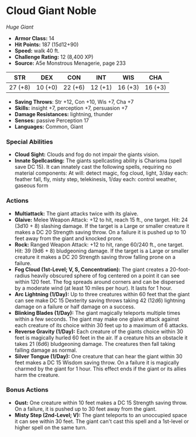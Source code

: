 # Cloud Giant Noble

*Huge* *Giant*

- **Armor Class:** 14
- **Hit Points:** 187 (15d12+90)
- **Speed:** walk 40 ft.
- **Challenge Rating:** 12 (8,400 XP)
- **Source:** A5e Monstrous Menagerie, page 233

| STR | DEX | CON | INT | WIS | CHA |
| --- | --- | --- | --- | --- | --- |
| 27 (+8) | 10 (+0) | 22 (+6) | 12 (+1) | 16 (+3) | 16 (+3) |

- **Saving Throws**: Str +12, Con +10, Wis +7, Cha +7
- **Skills:** insight +7, perception +7, persuasion +7
- **Damage Resistances:** lightning, thunder
- **Senses:** passive Perception 17
- **Languages:** Common, Giant

### Special Abilities

- **Cloud Sight:** Clouds and fog do not impair the giants vision.
- **Innate Spellcasting:** The giants spellcasting ability is Charisma (spell save DC 15). It can innately cast the following spells, requiring no material components: At will: detect magic, fog cloud, light, 3/day each: feather fall, fly, misty step, telekinesis, 1/day each: control weather, gaseous form

### Actions

- **Multiattack:** The giant attacks twice with its glaive.
- **Glaive:** Melee Weapon Attack: +12 to hit, reach 15 ft., one target. Hit: 24 (3d10 + 8) slashing damage. If the target is a Large or smaller creature  it makes a DC 20 Strength saving throw. On a failure  it is pushed up to 10 feet away from the giant and knocked prone.
- **Rock:** Ranged Weapon Attack: +12 to hit, range 60/240 ft., one target. Hit: 39 (9d6 + 8) bludgeoning damage. If the target is a Large or smaller creature  it makes a DC 20 Strength saving throw  falling prone on a failure.
- **Fog Cloud (1st-Level; V, S, Concentration):** The giant creates a 20-foot-radius  heavily obscured sphere of fog centered on a point it can see within 120 feet. The fog spreads around corners and can be dispersed by a moderate wind (at least 10 miles per hour). It lasts for 1 hour.
- **Arc Lightning (1/Day):** Up to three creatures within 60 feet that the giant can see make DC 15 Dexterity saving throws  taking 42 (12d6) lightning damage on a failure or half damage on a success.
- **Blinking Blades (1/Day):** The giant magically teleports multiple times within a few seconds. The giant may make one glaive attack against each creature of its choice within 30 feet  up to a maximum of 6 attacks.
- **Reverse Gravity (1/Day):** Each creature of the giants choice within 30 feet is magically hurled 60 feet in the air. If a creature hits an obstacle  it takes 21 (6d6) bludgeoning damage. The creatures then fall  taking falling damage as normal.
- **Silver Tongue (1/Day):** One creature that can hear the giant within 30 feet makes a DC 15 Wisdom saving throw. On a failure  it is magically charmed by the giant for 1 hour. This effect ends if the giant or its allies harm the creature.

### Bonus Actions

- **Gust:** One creature within 10 feet makes a DC 15 Strength saving throw. On a failure, it is pushed up to 30 feet away from the giant.
- **Misty Step (2nd-Level; V):** The giant teleports to an unoccupied space it can see within 30 feet. The giant can't cast this spell and a 1st-level or higher spell on the same turn.


